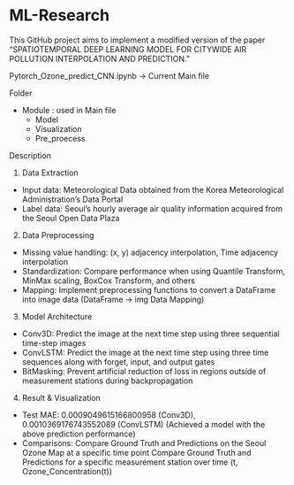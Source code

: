 # ML-Research

This GitHub project aims to implement a modified version of the paper “SPATIOTEMPORAL DEEP LEARNING MODEL FOR CITYWIDE AIR POLLUTION INTERPOLATION AND PREDICTION.”

Pytorch_Ozone_predict_CNN.ipynb -> Current Main file

Folder
- Module : used in Main file
  - Model
  - Visualization
  - Pre_proecess
 
Description

1) Data Extraction
- Input data: Meteorological Data obtained from the Korea Meteorological Administration’s Data Portal
- Label data: Seoul’s hourly average air quality information acquired from the Seoul Open Data Plaza

2) Data Preprocessing
- Missing value handling: (x, y) adjacency interpolation, Time adjacency interpolation
- Standardization: Compare performance when using Quantile Transform, MinMax scaling, BoxCox Transform, and others
- Mapping: Implement preprocessing functions to convert a DataFrame into image data (DataFrame → img Data Mapping)

3) Model Architecture
- Conv3D: Predict the image at the next time step using three sequential time-step images
- ConvLSTM: Predict the image at the next time step using three time sequences along with forget, input, and output gates
- BitMasking: Prevent artificial reduction of loss in regions outside of measurement stations during backpropagation

4) Result & Visualization
- Test MAE: 0.0009049615166800958 (Conv3D), 0.0010369176743552089 (ConvLSTM)
  (Achieved a model with the above prediction performance)
- Comparisons:
Compare Ground Truth and Predictions on the Seoul Ozone Map at a specific time point
Compare Ground Truth and Predictions for a specific measurement station over time (t, Ozone_Concentration(t))
